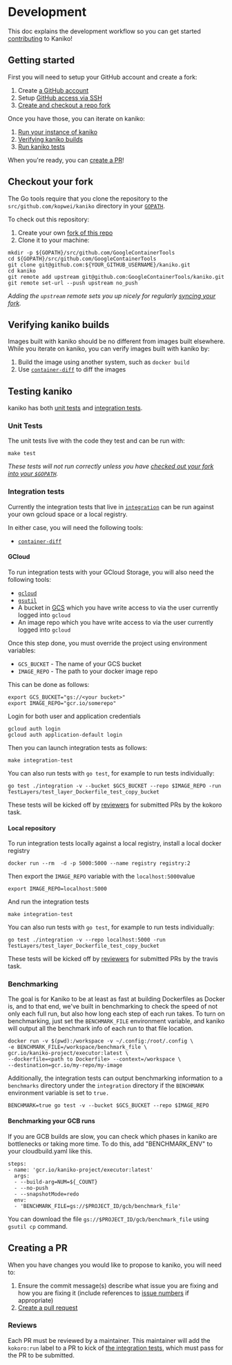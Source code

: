 # Development

This doc explains the development workflow so you can get started
[contributing](CONTRIBUTING.md) to Kaniko!

## Getting started

First you will need to setup your GitHub account and create a fork:

1. Create [a GitHub account](https://github.com/join)
1. Setup [GitHub access via
   SSH](https://help.github.com/articles/connecting-to-github-with-ssh/)
1. [Create and checkout a repo fork](#checkout-your-fork)

Once you have those, you can iterate on kaniko:

1. [Run your instance of kaniko](README.md#running-kaniko)
1. [Verifying kaniko builds](#verifying-kaniko-builds)
1. [Run kaniko tests](#testing-kaniko)

When you're ready, you can [create a PR](#creating-a-pr)!

## Checkout your fork

The Go tools require that you clone the repository to the `src/github.com/kopwei/kaniko` directory
in your [`GOPATH`](https://github.com/golang/go/wiki/SettingGOPATH).

To check out this repository:

1. Create your own [fork of this
  repo](https://help.github.com/articles/fork-a-repo/)
2. Clone it to your machine:

  ```shell
  mkdir -p ${GOPATH}/src/github.com/GoogleContainerTools
  cd ${GOPATH}/src/github.com/GoogleContainerTools
  git clone git@github.com:${YOUR_GITHUB_USERNAME}/kaniko.git
  cd kaniko
  git remote add upstream git@github.com:GoogleContainerTools/kaniko.git
  git remote set-url --push upstream no_push
  ```

_Adding the `upstream` remote sets you up nicely for regularly [syncing your
fork](https://help.github.com/articles/syncing-a-fork/)._

## Verifying kaniko builds

Images built with kaniko should be no different from images built elsewhere.
While you iterate on kaniko, you can verify images built with kaniko by:

1. Build the image using another system, such as `docker build`
2. Use [`container-diff`](https://github.com/GoogleContainerTools/container-diff) to diff the images

## Testing kaniko

kaniko has both [unit tests](#unit-tests) and [integration tests](#integration-tests).

### Unit Tests

The unit tests live with the code they test and can be run with:

```shell
make test
```

_These tests will not run correctly unless you have [checked out your fork into your `$GOPATH`](#checkout-your-fork)._

### Integration tests

Currently the integration tests that live in [`integration`](./integration) can be run against your own gcloud space or a local registry.

In either case, you will need the following tools:

* [`container-diff`](https://github.com/GoogleContainerTools/container-diff#installation)

#### GCloud

To run integration tests with your GCloud Storage, you will also need the following tools:

* [`gcloud`](https://cloud.google.com/sdk/install)
* [`gsutil`](https://cloud.google.com/storage/docs/gsutil_install)
* A bucket in [GCS](https://cloud.google.com/storage/) which you have write access to via
  the user currently logged into `gcloud`
* An image repo which you have write access to via the user currently logged into `gcloud`

Once this step done, you must override the project using environment variables:

* `GCS_BUCKET` - The name of your GCS bucket
* `IMAGE_REPO` - The path to your docker image repo

This can be done as follows:

```shell
export GCS_BUCKET="gs://<your bucket>"
export IMAGE_REPO="gcr.io/somerepo"
```

Login for both user and application credentials
```shell
gcloud auth login
gcloud auth application-default login
```

Then you can launch integration tests as follows:

```shell
make integration-test
```

You can also run tests with `go test`, for example to run tests individually:

```shell
go test ./integration -v --bucket $GCS_BUCKET --repo $IMAGE_REPO -run TestLayers/test_layer_Dockerfile_test_copy_bucket
```

These tests will be kicked off by [reviewers](#reviews) for submitted PRs by the kokoro task.

#### Local repository

To run integration tests locally against a local registry, install a local docker registry

```shell
docker run --rm  -d -p 5000:5000 --name registry registry:2
```

Then export the `IMAGE_REPO` variable with  the `localhost:5000`value

```shell
export IMAGE_REPO=localhost:5000
```

And run the integration tests

```shell
make integration-test
```

You can also run tests with `go test`, for example to run tests individually:

```shell
go test ./integration -v --repo localhost:5000 -run TestLayers/test_layer_Dockerfile_test_copy_bucket
```

These tests will be kicked off by [reviewers](#reviews) for submitted PRs by the travis task.



### Benchmarking

The goal is for Kaniko to be at least as fast at building Dockerfiles as Docker is, and to that end, we've built 
in benchmarking to check the speed of not only each full run, but also how long each step of each run takes. To turn
on benchmarking, just set the `BENCHMARK_FILE` environment variable, and kaniko will output all the benchmark info 
of each run to that file location.

```shell
docker run -v $(pwd):/workspace -v ~/.config:/root/.config \
-e BENCHMARK_FILE=/workspace/benchmark_file \
gcr.io/kaniko-project/executor:latest \
--dockerfile=<path to Dockerfile> --context=/workspace \
--destination=gcr.io/my-repo/my-image
```
Additionally, the integration tests can output benchmarking information to a `benchmarks` directory under the 
`integration` directory if the `BENCHMARK` environment variable is set to `true.`

```shell
BENCHMARK=true go test -v --bucket $GCS_BUCKET --repo $IMAGE_REPO
```

#### Benchmarking your GCB runs
If you are GCB builds are slow, you can check which phases in kaniko are bottlenecks or taking more time.
To do this, add "BENCHMARK_ENV" to your cloudbuild.yaml like this.
```shell script
steps:
- name: 'gcr.io/kaniko-project/executor:latest'
  args:
  - --build-arg=NUM=${_COUNT}
  - --no-push
  - --snapshotMode=redo
  env:
  - 'BENCHMARK_FILE=gs://$PROJECT_ID/gcb/benchmark_file'
```
You can download the file `gs://$PROJECT_ID/gcb/benchmark_file` using `gsutil cp` command.

## Creating a PR

When you have changes you would like to propose to kaniko, you will need to:

1. Ensure the commit message(s) describe what issue you are fixing and how you are fixing it
   (include references to [issue numbers](https://help.github.com/articles/closing-issues-using-keywords/)
   if appropriate)
1. [Create a pull request](https://help.github.com/articles/creating-a-pull-request-from-a-fork/)

### Reviews

Each PR must be reviewed by a maintainer. This maintainer will add the `kokoro:run` label
to a PR to kick of [the integration tests](#integration-tests), which must pass for the PR
to be submitted.
